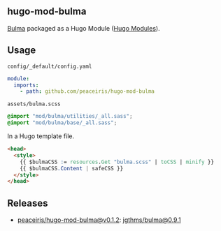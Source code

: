 ## hugo-mod-bulma

[Bulma] packaged as a Hugo Module ([Hugo Modules]).

[Bulma]: https://bulma.io/
[Hugo Modules]: https://gohugo.io/hugo-modules/



## Usage

`config/_default/config.yaml`

```yaml
module:
  imports:
    - path: github.com/peaceiris/hugo-mod-bulma
```

`assets/bulma.scss`

```scss
@import "mod/bulma/utilities/_all.sass";
@import "mod/bulma/base/_all.sass";
```

In a Hugo template file.

```html
<head>
  <style>
    {{ $bulmaCSS := resources.Get "bulma.scss" | toCSS | minify }}
    {{ $bulmaCSS.Content | safeCSS }}
  </style>
</head>
```

## Releases

- [peaceiris/hugo-mod-bulma@v0.1.2](https://github.com/peaceiris/hugo-mod-bulma/releases/tag/v0.1.2): [jgthms/bulma@0.9.1](https://github.com/jgthms/bulma/releases/tag/0.9.1)
